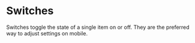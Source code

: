 # Switches

Switches toggle the state of a single item on or off. They are the preferred way to adjust settings on mobile.
